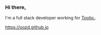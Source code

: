 ### Hi there,

I'm a full stack developer working for [Toolio.](https://www.toolio.com/).

https://oozd.github.io
